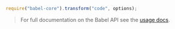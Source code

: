 ```javascript
require("babel-core").transform("code", options);
```

<blockquote class="babel-callout babel-callout-info">
  <p>
    For full documentation on the Babel API see the <a href={{ "/docs/usage/api/" | prepend: site.baseurl }}>usage docs</a>.
  </p>
</blockquote>
